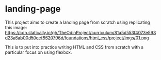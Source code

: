 # landing-page

This project aims to create a landing page from scratch using replicating this image:
https://cdn.statically.io/gh/TheOdinProject/curriculum/81a5d553f4073e593d23a6ab00d50eef8620796d/foundations/html_css/project/imgs/01.png

This is to put into practice writing HTML and CSS from scratch with a particular focus on using flexbox.